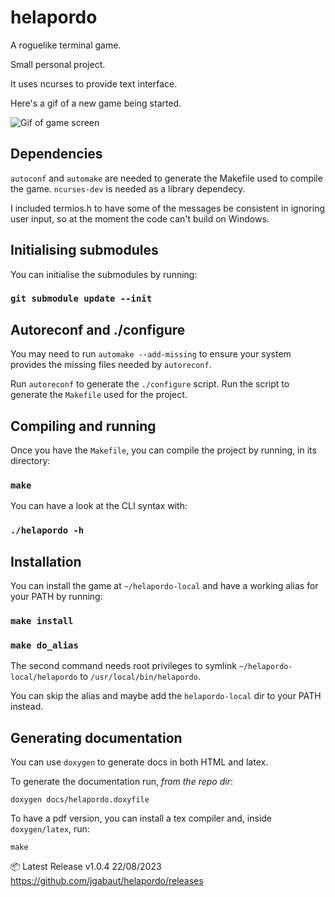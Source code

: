# helapordo

  A roguelike terminal game.

  Small personal project.

  It uses ncurses to provide text interface.

  Here's a gif of a new game being started.

  ![Gif of game screen](https://media.giphy.com/media/v1.Y2lkPTc5MGI3NjExNHF0Y2ZkdnYzY3Y3MmxhYzQ2Y25tenA0ajgzMmRscTRobDU5YzcyZiZlcD12MV9pbnRlcm5hbF9naWZfYnlfaWQmY3Q9Zw/OxQAY7H9UwiXBUMt4h/giphy.gif)


## Dependencies

  `autoconf` and `automake` are needed to generate the Makefile used to compile the game.
  `ncurses-dev` is needed as a library dependecy.

  I included termios.h to have some of the messages be consistent in ignoring user input, so at the moment the code can't build on Windows.

## Initialising submodules

  You can initialise the submodules by running:
  ### `git submodule update --init`

## Autoreconf and ./configure

  You may need to run `automake --add-missing` to ensure your system provides the missing files needed by `autoreconf`.

  Run `autoreconf` to generate the `./configure` script. Run the script to generate the `Makefile` used for the project.

## Compiling and running

  Once you have the `Makefile`, you can compile the project by running, in its directory:

  ### `make`

  You can have a look at the CLI syntax with:

  ### `./helapordo -h`

## Installation

  You can install the game at `~/helapordo-local` and have a working alias for your PATH by running:

  ### `make install`
  ### `make do_alias`

  The second command needs root privileges to symlink `~/helapordo-local/helapordo` to `/usr/local/bin/helapordo`.

  You can skip the alias and maybe add the `helapordo-local` dir to your PATH instead.

## Generating documentation

  You can use `doxygen` to generate docs in both HTML and latex.

  To generate the documentation run, *from the repo dir*:

  ```
  doxygen docs/helapordo.doxyfile
  ```

  To have a pdf version, you can install a tex compiler and, inside `doxygen/latex`, run:
  ```
  make
  ```

  📦 Latest Release v1.0.4 22/08/2023
  https://github.com/jgabaut/helapordo/releases
